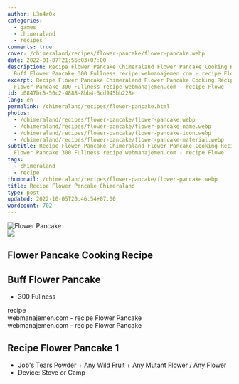 ```yaml
---
author: L3n4r0x
categories:
  - games
  - chimeraland
  - recipes
comments: true
cover: /chimeraland/recipes/flower-pancake/flower-pancake.webp
date: 2022-01-07T21:56:03+07:00
description: Recipe Flower Pancake Chimeraland Flower Pancake Cooking Recipe
  Buff Flower Pancake 300 Fullness recipe webmanajemen.com - recipe Flowe
excerpt: Recipe Flower Pancake Chimeraland Flower Pancake Cooking Recipe Buff
  Flower Pancake 300 Fullness recipe webmanajemen.com - recipe Flowe
id: b0847bc5-50c2-4888-8bb4-5cd945bb228e
lang: en
permalink: /chimeraland/recipes/flower-pancake.html
photos:
  - /chimeraland/recipes/flower-pancake/flower-pancake.webp
  - /chimeraland/recipes/flower-pancake/flower-pancake-name.webp
  - /chimeraland/recipes/flower-pancake/flower-pancake-icon.webp
  - /chimeraland/recipes/flower-pancake/flower-pancake-material.webp
subtitle: Recipe Flower Pancake Chimeraland Flower Pancake Cooking Recipe Buff
  Flower Pancake 300 Fullness recipe webmanajemen.com - recipe Flowe
tags:
  - chimeraland
  - recipe
thumbnail: /chimeraland/recipes/flower-pancake/flower-pancake.webp
title: Recipe Flower Pancake Chimeraland
type: post
updated: 2022-10-05T20:46:54+07:00
wordcount: 702
---
```


<link
  rel="stylesheet"
  href="https://rawcdn.githack.com/dimaslanjaka/Web-Manajemen/870a349/css/bootstrap-5-3-0-alpha3-wrapper.css"
/>
<section id="bootstrap-wrapper">
  <div data-bs-theme="dark">
    <div class="card mb-2">
      <div class="card-body">
        <div class="row g-0">
          <div class="col-sm-4 position-relative mb-2">
            <img
              src="https://www.webmanajemen.com/chimeraland/recipes/flower-pancake/flower-pancake-material.webp"
              class="card-img fit-cover w-100 h-100"
              alt="Flower Pancake"
              data-fancybox="true"
            />
          </div>
          <div class="col-sm-8 mb-2">
            <div class="card-body">
              <div class="d-flex flex-row align-items-center mb-3">
                <img
                  class="d-inline-block me-2"
                  src="https://www.webmanajemen.com/chimeraland/recipes/flower-pancake/flower-pancake-icon.webp"
                  width="auto"
                  height="auto"
                  style="vertical-align: middle"
                />
                <h2 class="fs-5">Flower Pancake Cooking Recipe</h2>
              </div>
              <h2 class="card-title fs-5">Buff Flower Pancake</h2>
              <div class="card-text">
                <ul>
                  <li>300 Fullness</li>
                </ul>
              </div>
              <span class="badge rounded-pill">recipe</span>
            </div>
            <div class="card-footer text-end text-muted mt-auto">
              webmanajemen.com - recipe Flower Pancake
            </div>
          </div>
        </div>
      </div>
      <div class="card-footer text-end text-muted">
        webmanajemen.com - recipe Flower Pancake
      </div>
    </div>
    <div class="row mb-2">
      <div class="col-12 col-lg-6 recipe-item mb-2">
        <div class="card">
          <div class="card-body">
            <h2 class="card-title fs-5">Recipe Flower Pancake 1</h2>
            <div class="card-text">
              <ul>
                <li>
                  Job&#x27;s Tears Powder<span> + </span>Any Wild Fruit<span>
                    + </span
                  >Any Mutant Flower<span> / </span>Any Flower
                </li>
                <li>Device: Stove or Camp</li>
              </ul>
            </div>
          </div>
        </div>
      </div>
    </div>
  </div>
</section>